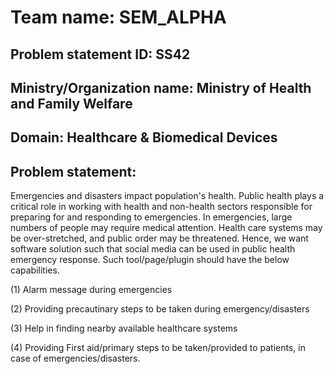 # Team name: SEM_ALPHA

## Problem statement ID: SS42
## Ministry/Organization name: Ministry of Health and Family Welfare
## Domain: Healthcare & Biomedical Devices


## Problem statement:
Emergencies and disasters impact population's health. Public health plays a critical role in working with health and non-health sectors responsible for preparing for and responding to emergencies. In emergencies, large numbers of people may require medical attention. Health care systems may be over-stretched, and public order may be threatened. Hence, we want software solution such that social media can be used in public health emergency response. Such tool/page/plugin should have the below capabilities.

(1) Alarm message during emergencies

(2) Providing precautinary steps to be taken during emergency/disasters

(3) Help in finding nearby available healthcare systems

(4) Providing First aid/primary steps to be taken/provided to patients, in case of emergencies/disasters.
